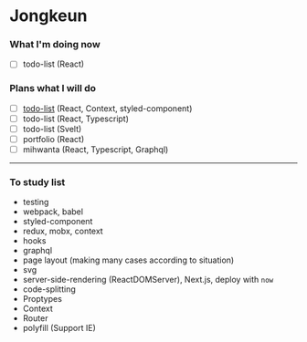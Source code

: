 # Jongkeun

### What I'm doing now

- [ ] todo-list (React)

### Plans what I will do

- [ ] [todo-list](https://github.com/Jongkeun/ToDoList-react) (React, Context, styled-component)
- [ ] todo-list (React, Typescript)
- [ ] todo-list (Svelt)
- [ ] portfolio (React)
- [ ] mihwanta (React, Typescript, Graphql)

---

### To study list

- testing
- webpack, babel
- styled-component
- redux, mobx, context
- hooks
- graphql
- page layout (making many cases according to situation)
- svg
- server-side-rendering (ReactDOMServer), Next.js, deploy with `now`
- code-splitting
- Proptypes
- Context
- Router
- polyfill (Support IE)
